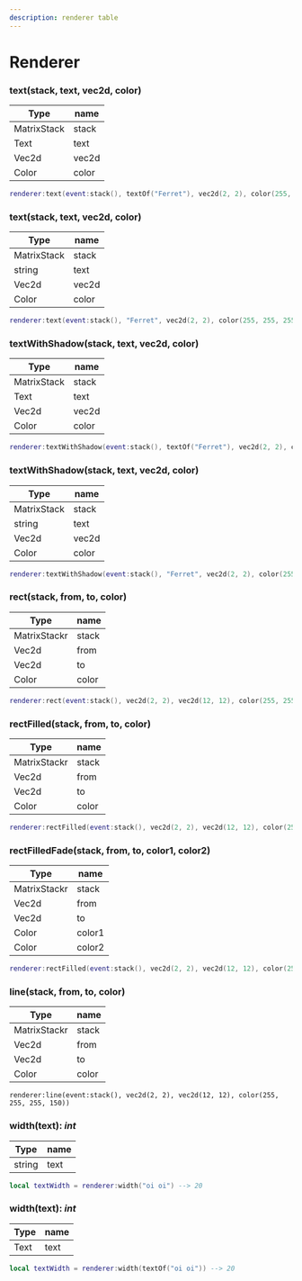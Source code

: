 ```yaml
---
description: renderer table
---
```


# Renderer

### text(stack, text, vec2d, color)

| Type        | name  |
| ----------- | ----- |
| MatrixStack | stack |
| Text        | text  |
| Vec2d       | vec2d |
| Color       | color |

```lua
renderer:text(event:stack(), textOf("Ferret"), vec2d(2, 2), color(255, 255, 255, 255))
```

### text(stack, text, vec2d, color)

| Type        | name  |
| ----------- | ----- |
| MatrixStack | stack |
| string      | text  |
| Vec2d       | vec2d |
| Color       | color |

```lua
renderer:text(event:stack(), "Ferret", vec2d(2, 2), color(255, 255, 255, 255))
```

### textWithShadow(stack, text, vec2d, color)

| Type        | name  |
| ----------- | ----- |
| MatrixStack | stack |
| Text        | text  |
| Vec2d       | vec2d |
| Color       | color |

```lua
renderer:textWithShadow(event:stack(), textOf("Ferret"), vec2d(2, 2), color(255, 255, 255, 255))
```

### textWithShadow(stack, text, vec2d, color)

| Type        | name  |
| ----------- | ----- |
| MatrixStack | stack |
| string      | text  |
| Vec2d       | vec2d |
| Color       | color |

```lua
renderer:textWithShadow(event:stack(), "Ferret", vec2d(2, 2), color(255, 255, 255, 255))
```

### rect(stack, from, to, color)

| Type         | name  |
| ------------ | ----- |
| MatrixStackr | stack |
| Vec2d        | from  |
| Vec2d        | to    |
| Color        | color |

```lua
renderer:rect(event:stack(), vec2d(2, 2), vec2d(12, 12), color(255, 255, 255, 255))
```

### rectFilled(stack, from, to, color)

| Type         | name  |
| ------------ | ----- |
| MatrixStackr | stack |
| Vec2d        | from  |
| Vec2d        | to    |
| Color        | color |

```lua
renderer:rectFilled(event:stack(), vec2d(2, 2), vec2d(12, 12), color(255, 255, 255, 150))
```

### rectFilledFade(stack, from, to, color1, color2)

| Type         | name   |
| ------------ | ------ |
| MatrixStackr | stack  |
| Vec2d        | from   |
| Vec2d        | to     |
| Color        | color1 |
| Color        | color2 |

```lua
renderer:rectFilled(event:stack(), vec2d(2, 2), vec2d(12, 12), color(255, 0, 0, 150), color(0, 0, 255, 150))
```

### line(stack, from, to, color)

| Type         | name  |
| ------------ | ----- |
| MatrixStackr | stack |
| Vec2d        | from  |
| Vec2d        | to    |
| Color        | color |

```
renderer:line(event:stack(), vec2d(2, 2), vec2d(12, 12), color(255, 255, 255, 150))
```

### width(text): _int_

| Type   | name |
| ------ | ---- |
| string | text |

```lua
local textWidth = renderer:width("oi oi") --> 20
```

### width(text): _int_

| Type | name |
| ---- | ---- |
| Text | text |

```lua
local textWidth = renderer:width(textOf("oi oi")) --> 20
```

